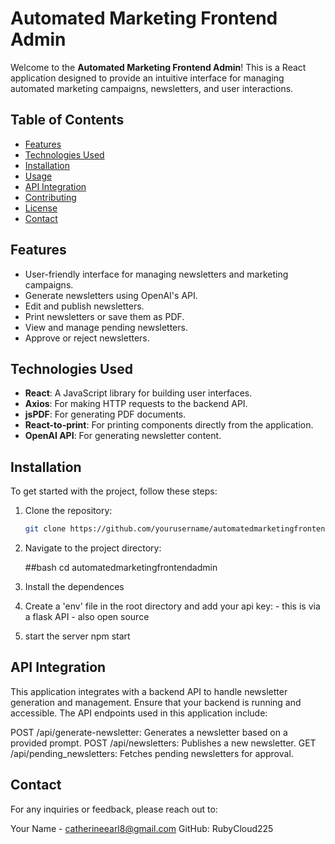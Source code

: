 # Automated Marketing Frontend Admin

Welcome to the **Automated Marketing Frontend Admin**! This is a React application designed to provide an intuitive interface for managing automated marketing campaigns, newsletters, and user interactions.

## Table of Contents

- [Features](#features)
- [Technologies Used](#technologies-used)
- [Installation](#installation)
- [Usage](#usage)
- [API Integration](#api-integration)
- [Contributing](#contributing)
- [License](#license)
- [Contact](#contact)

## Features

- User-friendly interface for managing newsletters and marketing campaigns.
- Generate newsletters using OpenAI's API.
- Edit and publish newsletters.
- Print newsletters or save them as PDF.
- View and manage pending newsletters.
- Approve or reject newsletters.

## Technologies Used

- **React**: A JavaScript library for building user interfaces.
- **Axios**: For making HTTP requests to the backend API.
- **jsPDF**: For generating PDF documents.
- **React-to-print**: For printing components directly from the application.
- **OpenAI API**: For generating newsletter content.

## Installation

To get started with the project, follow these steps:

1. Clone the repository:

   ```bash
   git clone https://github.com/yourusername/automatedmarketingfrontendadmin

2. Navigate to the project directory:

    ##bash cd automatedmarketingfrontendadmin

3. Install the dependences

4. Create a 'env' file in the root directory and add your api key: - this is via a flask API - also open source

5. start the server
    npm start

## API Integration

This application integrates with a backend API to handle newsletter generation and management. Ensure that your backend is running and accessible. The API endpoints used in this application include:

POST /api/generate-newsletter: Generates a newsletter based on a provided prompt.
POST /api/newsletters: Publishes a new newsletter.
GET /api/pending_newsletters: Fetches pending newsletters for approval.

## Contact

For any inquiries or feedback, please reach out to:

Your Name - catherineearl8@gmail.com
GitHub: RubyCloud225